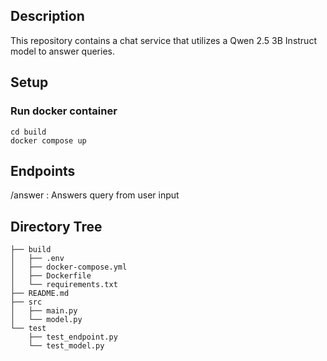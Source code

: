 ## Description
This repository contains a chat service that utilizes a Qwen 2.5 3B Instruct model to answer queries. 

## Setup

### Run docker container
```
cd build
docker compose up 
```

## Endpoints
/answer : Answers query from user input 

## Directory Tree
```
├── build
│   ├── .env
│   ├── docker-compose.yml
│   ├── Dockerfile
│   └── requirements.txt
├── README.md
├── src
│   ├── main.py
│   └── model.py
└── test
    ├── test_endpoint.py
    └── test_model.py
```